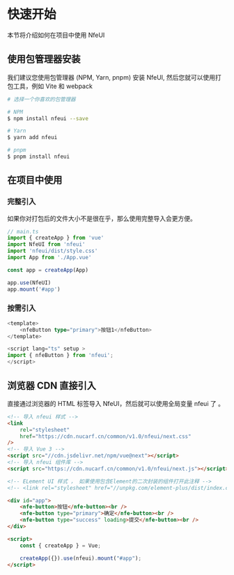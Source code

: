 # 快速开始

本节将介绍如何在项目中使用 NfeUI

## 使用包管理器安装

我们建议您使用包管理器 (NPM, Yarn, pnpm) 安装 NfeUI, 然后您就可以使用打包工具，例如 Vite 和 webpack

```bash
# 选择一个你喜欢的包管理器

# NPM
$ npm install nfeui --save

# Yarn
$ yarn add nfeui

# pnpm
$ pnpm install nfeui
```

## 在项目中使用

### 完整引入

如果你对打包后的文件大小不是很在乎，那么使用完整导入会更方便。

```TypeScript
// main.ts
import { createApp } from 'vue'
import NfeUI from 'nfeui'
import 'nfeui/dist/style.css'
import App from './App.vue'

const app = createApp(App)

app.use(NfeUI)
app.mount('#app')
```

### 按需引入

```TypeScript
<template>
    <nfeButton type="primary">按钮1</nfeButton>
</template>

<script lang="ts" setup >
import { nfeButton } from 'nfeui';
</script>
```

## 浏览器 CDN 直接引入

直接通过浏览器的 HTML 标签导入 NfeUI，然后就可以使用全局变量 nfeui 了 。

```html
<!-- 导入 nfeui 样式 -->
<link
	rel="stylesheet"
	href="https://cdn.nucarf.cn/common/v1.0/nfeui/next.css"
/>
<!-- 导入 Vue 3 -->
<script src="//cdn.jsdelivr.net/npm/vue@next"></script>
<!-- 导入 nfeui 组件库 -->
<script src="https://cdn.nucarf.cn/common/v1.0/nfeui/next.js"></script>

<!-- ELement UI 样式 ， 如果使用包含Element的二次封装的组件打开此注释 -->
<!-- <link rel="stylesheet" href="//unpkg.com/element-plus/dist/index.css" /> -->

<div id="app">
	<nfe-button>按钮</nfe-button><br />
	<nfe-button type="primary">确定</nfe-button><br />
	<nfe-button type="success" loading>提交</nfe-button><br />
</div>

<script>
	const { createApp } = Vue;

	createApp({}).use(nfeui).mount("#app");
</script>
```
